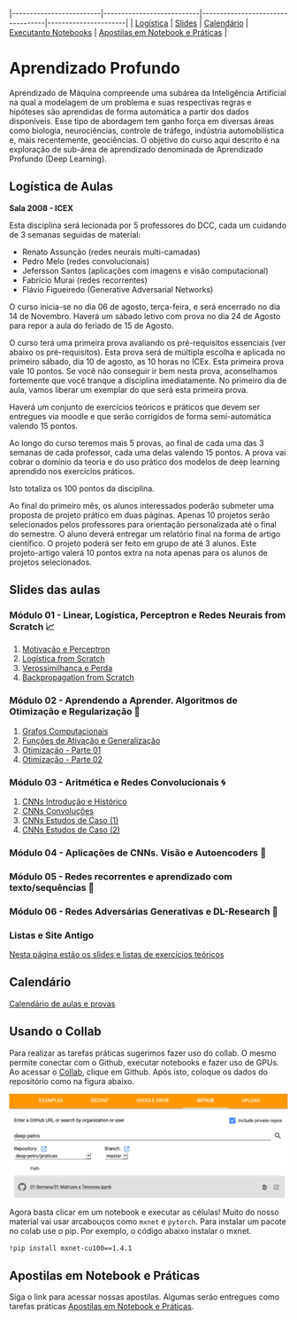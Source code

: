 |-------------------------|---------------------------|----------------------------------|----------------------|
| [Logística](#logistica) | [Slides](#slides)         | [Calendário](#calendario)        |  [Executanto Notebooks](#collab) | [Apostilas em Notebook e Práticas](#projeto) |

# Aprendizado Profundo

Aprendizado  de  Máquina  compreende  uma  subárea  da  Inteligência  Artificial  na qual  a  modelagem  de  um  problema  e  suas  respectivas regras  e  hipóteses são aprendidas  de  forma  automática  a  partir  dos  dados  disponíveis.  Esse  tipo  de abordagem  tem  ganho  força  em  diversas  áreas  como  biologia,  neurociências, controle  de  tráfego,  indústria  automobilística  e,  mais  recentemente,  geociências. O objetivo do curso aqui descrito é na exploração de sub-área de aprendizado denominada de Aprendizado Profundo (Deep Learning).

<a name="logistica"/>

## Logística de Aulas 

**Sala 2008 - ICEX**

Esta disciplina será lecionada por 5 professores do DCC, cada um cuidando de 3 semanas seguidas de material: 
- Renato Assunção (redes neurais multi-camadas)
- Pedro Melo (redes convolucionais)
- Jefersson Santos (aplicações com imagens e visão computacional)
- Fabrício Murai (redes recorrentes)
- Flávio Figueiredo (Generative Adversarial Networks)

O curso inicia-se no dia 06 de agosto, terça-feira, e será encerrado no dia 14 de Novembro. Haverá um sábado letivo com prova no dia 24 de Agosto para repor a aula do feriado de 15 de Agosto. 

O curso terá uma primeira prova avaliando os pré-requisitos essenciais (ver abaixo os pré-requisitos). Esta prova será de múltipla escolha e aplicada no primeiro sábado, dia 10 de agosto, as 10 horas no ICEx. Esta primeira prova vale 10 pontos. Se você não conseguir ir bem nesta prova, aconselhamos fortemente que você tranque a disciplina imediatamente. No primeiro dia de aula, vamos liberar um exemplar do que será esta primeira prova.  

Haverá um conjunto de exercícios teóricos e práticos que devem ser entregues via moodle e que serão corrigidos de forma semi-automática valendo 15 pontos. 

Ao longo do curso teremos mais 5 provas, ao final de cada uma das 3 semanas de cada professor, cada uma delas valendo 15 pontos. A prova vai cobrar o domínio da teoria e do uso prático dos modelos de deep learning aprendido nos exercícios práticos.

Isto totaliza os 100 pontos da disciplina. 

Ao final do primeiro mês, os alunos interessados poderão submeter uma proposta de projeto prático em duas páginas. Apenas 10 projetos serão selecionados pelos professores para orientação personalizada até o final do semestre. O aluno deverá entregar um relatório final na forma de artigo científico. O projeto poderá ser feito em grupo de até 3 alunos. 
Este projeto-artigo valerá 10 pontos extra na nota apenas para os alunos de projetos selecionados. 

<a name="slides"/>

## Slides das aulas 

### Módulo 01 - Linear, Logística, Perceptron e Redes Neurais from Scratch 📈

1. [Motivação e Perceptron](https://homepages.dcc.ufmg.br/~assuncao/AAP/Sem%2001%20-%20Aula%2001.pdf)
1. [Logística from Scratch](https://homepages.dcc.ufmg.br/~assuncao/AAP/Sem%2001%20-%20Aula%2002.pdf)
1. [Verossimilhança e Perda](https://homepages.dcc.ufmg.br/~assuncao/AAP/Sem%2001%20-%20Aula%2003.pdf)
1. [Backpropagation from Scratch](https://homepages.dcc.ufmg.br/~assuncao/AAP/Sem%2002%20-%20Aula%2001.pdf)

### Módulo 02 - Aprendendo a Aprender. Algoritmos de Otimização e Regularização 🧠

1. [Grafos Computacionais](https://drive.google.com/open?id=10FlYMX6exbAYVpiD29U_OycfTE6SP2OyxncG8WGgrKY)
1. [Funções de Ativação e Generalização](https://homepages.dcc.ufmg.br/~assuncao/AAP/Sem%2002%20-%20Aula%2002.pdf)
1. [Otimização - Parte 01](https://homepages.dcc.ufmg.br/~assuncao/AAP/Sem%2002%20-%20Aula%2003.pdf)
1. [Otimização - Parte 02](https://homepages.dcc.ufmg.br/~assuncao/AAP/Sem%2002%20-%20Aula%2004.pdf)


### Módulo 03 - Aritmética e Redes Convolucionais 🌀

1. [CNNs Introdução e Histórico](https://docs.google.com/presentation/d/1liI-SMuHKs4jEyKhR9VCL4VtQ_cWPch25U3pw9RPjT8)
1. [CNNs Convoluções](https://docs.google.com/presentation/d/1ufxzsYkIMO6bmtxJeNnwKeO4PHEJC70oZ9W7anrOV4Q)
1. [CNNs Estudos de Caso (1)](https://docs.google.com/presentation/d/1Kqorus6Mn_MkVz6LYm6g1QtNvk5Wfjxj_iWNQVoz6Bg/)
1. [CNNs Estudos de Caso (2)](https://docs.google.com/presentation/d/1sVGOR6izZm2ky-nbXSmS2JNG0n6XZwqojntftRD3DGQ)

### Módulo 04 - Aplicações de CNNs. Visão e Autoencoders 👀

### Módulo 05 - Redes recorrentes e aprendizado com texto/sequências 🏃

### Módulo 06 - Redes Adversárias Generativas e DL-Research 🎨

### Listas e Site Antigo

[Nesta página estão os slides e listas de exercícios teóricos](https://homepages.dcc.ufmg.br/~assuncao/AAP/)

## Calendário 

[Calendário de aulas e provas](https://docs.google.com/spreadsheets/d/1bcDCZrOcAZxdpUVX4386m_vTmEKDK2ojoZ73eRHSOqk/edit?usp=sharing)

<a name="collab"/>

## Usando o Collab 

Para realizar as tarefas práticas sugerimos fazer uso do collab. O mesmo permite conectar com o Github, executar notebooks e fazer uso de GPUs. Ao acessar o [Collab](https://colab.research.google.com/notebooks/welcome.ipynb#recent=true),
clique em Github. Após isto, coloque os dados do repositório como na figura abaixo.

![](f.png)

Agora basta clicar em um notebook e executar as células! Muito do nosso material vai usar arcabouços como `mxnet`
e `pytorch`. Para instalar um pacote no colab use o pip. Por exemplo, o código abaixo instalar o mxnet.

```
!pip install mxnet-cu100==1.4.1
```

<a name="projeto"/>

## Apostilas em Notebook e Práticas

Siga o link para acessar nossas apostilas. Algumas serão entregues como tarefas práticas [Apostilas em Notebook e Práticas](https://github.com/deep-ufmg/praticas/).
